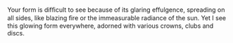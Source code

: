 Your form is difﬁcult to see because of its glaring effulgence, spreading on all sides, like blazing ﬁre or the immeasurable radiance of the sun. Yet I see this glowing form everywhere, adorned with various crowns, clubs and discs.